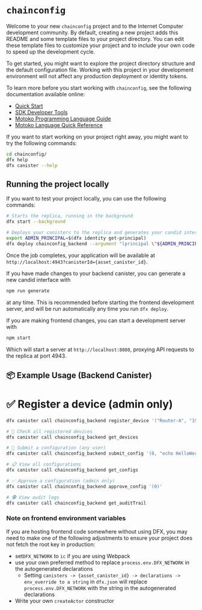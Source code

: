 # `chainconfig`

Welcome to your new `chainconfig` project and to the Internet Computer development community. By default, creating a new project adds this README and some template files to your project directory. You can edit these template files to customize your project and to include your own code to speed up the development cycle.

To get started, you might want to explore the project directory structure and the default configuration file. Working with this project in your development environment will not affect any production deployment or identity tokens.

To learn more before you start working with `chainconfig`, see the following documentation available online:

- [Quick Start](https://internetcomputer.org/docs/current/developer-docs/setup/deploy-locally)
- [SDK Developer Tools](https://internetcomputer.org/docs/current/developer-docs/setup/install)
- [Motoko Programming Language Guide](https://internetcomputer.org/docs/current/motoko/main/motoko)
- [Motoko Language Quick Reference](https://internetcomputer.org/docs/current/motoko/main/language-manual)

If you want to start working on your project right away, you might want to try the following commands:

```bash
cd chainconfig/
dfx help
dfx canister --help
```

## Running the project locally

If you want to test your project locally, you can use the following commands:

```bash
# Starts the replica, running in the background
dfx start --background

# Deploys your canisters to the replica and generates your candid interface
export ADMIN_PRINCIPAL=$(dfx identity get-principal)
dfx deploy chainconfig_backend --argument "(principal \"${ADMIN_PRINCIPAL}\")"
```

Once the job completes, your application will be available at `http://localhost:4943?canisterId={asset_canister_id}`.

If you have made changes to your backend canister, you can generate a new candid interface with

```bash
npm run generate
```

at any time. This is recommended before starting the frontend development server, and will be run automatically any time you run `dfx deploy`.

If you are making frontend changes, you can start a development server with

```bash
npm start
```

Which will start a server at `http://localhost:8080`, proxying API requests to the replica at port 4943.

## 📦 Example Usage (Backend Canister)


# ✅ Register a device (admin only)
```bash
dfx canister call chainconfig_backend register_device '("Router-A", "192.168.1.1", "Router")'
```
```bash
# 📡 Check all registered devices
dfx canister call chainconfig_backend get_devices
```
```bash
# 📝 Submit a configuration (any user)
dfx canister call chainconfig_backend submit_config '(0, "echo HelloWorld")'
```
```bash
# 📋 View all configurations
dfx canister call chainconfig_backend get_configs
```
```bash
# ✅ Approve a configuration (admin only)
dfx canister call chainconfig_backend approve_config '(0)'
```
```bash
# 🕵️ View audit logs
dfx canister call chainconfig_backend get_auditTrail
```

### Note on frontend environment variables

If you are hosting frontend code somewhere without using DFX, you may need to make one of the following adjustments to ensure your project does not fetch the root key in production:

- set`DFX_NETWORK` to `ic` if you are using Webpack
- use your own preferred method to replace `process.env.DFX_NETWORK` in the autogenerated declarations
  - Setting `canisters -> {asset_canister_id} -> declarations -> env_override to a string` in `dfx.json` will replace `process.env.DFX_NETWORK` with the string in the autogenerated declarations
- Write your own `createActor` constructor
